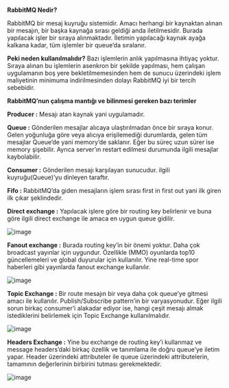 **RabbitMQ Nedir?**

RabbitMQ bir mesaj kuyruğu sistemidir. Amacı herhangi bir kaynaktan alınan bir mesajın, bir başka kaynağa sırası geldiği anda iletilmesidir. Burada yapılacak işler bir sıraya alınmaktadır. İletimin yapılacağı kaynak ayağa kalkana kadar, tüm işlemler bir queue’da sıralanır.

**Peki neden kullanılmalıdır?**
Bazı işlemlerin anlık yapılmasına ihtiyaç yoktur. Sıraya alınan bu işlemlerin asenkron bir şekilde yapılması, hem çalışan uygulamanın boş yere bekletilmemesinden hem de sunucu üzerindeki işlem maliyetinin minimuma indirilmesinden dolayı RabbitMQ iyi bir tercih sebebidir.

**RabbitMQ’nun çalışma mantığı ve bilinmesi gereken bazı terimler**

**Producer :** Mesajı atan kaynak yani uygulamadır.

**Queue :** Gönderilen mesajlar alıcaya ulaştırılmadan önce bir sıraya konur. Gelen yoğunluğa göre veya alıcıya erişilemediği durumlarda, gelen tüm mesajlar Queue’de yani memory’de saklanır. Eğer bu süreç uzun sürer ise memory şişebilir. Ayrıca server’ın restart edilmesi durumunda ilgili mesajlar kaybolabilir.

**Consumer :** Gönderilen mesajı karşılayan sunucudur. ilgili kuyruğu(Queue)’yu dinleyen taraftır.

**Fifo :** RabbitMQ’da giden mesajların işlem sırası first in first out yani ilk giren ilk çıkar şeklindedir.

**Direct exchange :** Yapılacak işlere göre bir routing key belirlenir ve buna göre ilgili direct exchange ile amaca en uygun queue gidilir.

![image](https://user-images.githubusercontent.com/28646708/163357562-a708af7d-d02b-4596-88bd-6f9deb79f5ef.png)

**Fanout exchange :** Burada routing key’in bir önemi yoktur. Daha çok broadcast yayınlar için uygundur. Özellikle (MMO) oyunlarda top10 güncellemeleri ve global duyurular için kullanılır. Yine real-time spor haberleri gibi yayınlarda fanout exchange kullanılır.

![image](https://user-images.githubusercontent.com/28646708/163357652-60687ce6-ec59-4650-813c-c236f745ee38.png)

**Topic Exchange :** Bir route mesajın bir veya daha çok queue’ye gitmesi amacı ile kullanılır. Publish/Subscribe pattern’in bir varyasyonudur. Eğer ilgili sorun birkaç consumer’i alakadar ediyor ise, hangi çeşit mesajı almak istediklerini belirlemek için Topic Exchange kullanılmalıdır.

![image](https://user-images.githubusercontent.com/28646708/163357900-3fb7b572-1337-4e50-b24a-c9ad590f8582.png)

**Headers Exchange :** Yine bu exchange de routing key’i kullanmaz ve message headers’daki birkaç özellik ve tanımlama ile doğru queue’ye iletim yapar. Header üzerindeki attributeler ile  queue üzerindeki attributelerin, tamamının değerlerinin birbirini tutması gerekmektedir.

![image](https://user-images.githubusercontent.com/28646708/163358059-6f0300ad-2e36-44dd-9c86-152dd7d1dd66.png)

